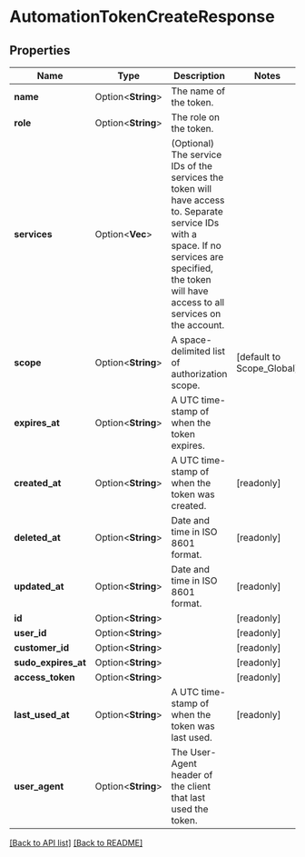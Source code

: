 # AutomationTokenCreateResponse

## Properties

Name | Type | Description | Notes
------------ | ------------- | ------------- | -------------
**name** | Option<**String**> | The name of the token. | 
**role** | Option<**String**> | The role on the token. | 
**services** | Option<**Vec<String>**> | (Optional) The service IDs of the services the token will have access to. Separate service IDs with a space. If no services are specified, the token will have access to all services on the account.  | 
**scope** | Option<**String**> | A space-delimited list of authorization scope. | [default to Scope_Global]
**expires_at** | Option<**String**> | A UTC time-stamp of when the token expires. | 
**created_at** | Option<**String**> | A UTC time-stamp of when the token was created.  | [readonly]
**deleted_at** | Option<**String**> | Date and time in ISO 8601 format. | [readonly]
**updated_at** | Option<**String**> | Date and time in ISO 8601 format. | [readonly]
**id** | Option<**String**> |  | [readonly]
**user_id** | Option<**String**> |  | [readonly]
**customer_id** | Option<**String**> |  | [readonly]
**sudo_expires_at** | Option<**String**> |  | [readonly]
**access_token** | Option<**String**> |  | [readonly]
**last_used_at** | Option<**String**> | A UTC time-stamp of when the token was last used. | [readonly]
**user_agent** | Option<**String**> | The User-Agent header of the client that last used the token. | 

[[Back to API list]](../README.md#documentation-for-api-endpoints) [[Back to README]](../README.md)


